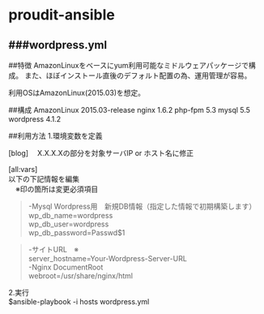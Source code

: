 # proudit-ansible

###wordpress.yml
---
##特徴
AmazonLinuxをベースにyum利用可能なミドルウェアパッケージで構成。
また、ほぼインストール直後のデフォルト配置の為、運用管理が容易。

利用OSはAmazonLinux(2015.03)を想定。

##構成
AmazonLinux 2015.03-release
nginx 1.6.2
php-fpm 5.3
mysql 5.5
wordpress 4.1.2

##利用方法
1.環境変数を定義 

 [blog]　
 X.X.X.Xの部分を対象サーバIP or ホスト名に修正  
  
 [all:vars]  
 以下の下記情報を編集  
 　※印の箇所は変更必須項目  
  
>-Mysql Wordpress用　新規DB情報（指定した情報で初期構築します） 
>wp_db_name=wordpress  
>wp_db_user=wordpress  
>wp_db_password=Passwd$1  

>-サイトURL　※  
>server_hostname=Your-Wordpress-Server-URL  
>-Nginx DocumentRoot  
>webroot=/usr/share/nginx/html  

  
  
2.実行  
 $ansible-playbook -i hosts wordpress.yml  
